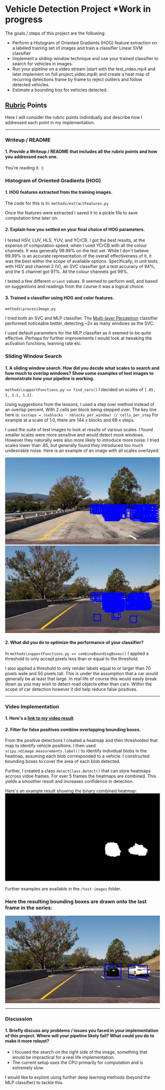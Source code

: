 
# Vehicle Detection Project  *Work in progress

The goals / steps of this project are the following:

* Perform a Histogram of Oriented Gradients (HOG) feature extraction on a labeled training set of images and train a classifier Linear SVM classifier
* Implement a sliding-window technique and use your trained classifier to search for vehicles in images.
* Run your pipeline on a video stream (start with the test_video.mp4 and later implement on full project_video.mp4) and create a heat map of recurring detections frame by frame to reject outliers and follow detected vehicles.
* Estimate a bounding box for vehicles detected.

[//]: # (Image References)
[image3]: ./test_images/processed_images/test1_all_detections.jpg
[image4]: ./test_images/processed_images/test6_all_detections.jpg
[image5]: ./test_images/processed_images/test6_heatmap.jpg
[image7]: ./test_images/processed_images/test6_processed.jpg
[video1]: ./processed_project_video.mp4

## [Rubric](https://review.udacity.com/#!/rubrics/513/view) Points
Here I will consider the rubric points individually and describe how I addressed each point in my implementation.  

---
### Writeup / README

#### 1. Provide a Writeup / README that includes all the rubric points and how you addressed each one.
You're reading it. :)


### Histogram of Oriented Gradients (HOG)

#### 1. HOG features extracted from the training images.

The code for this is in:
`methods/extractFeatures.py`

Once the features were extracted I saved it to a pickle file to save computation time later on.

#### 2. Explain how you settled on your final choice of HOG parameters.

I tested HSV, LUV, HLS, YUV, and YCrCB. I got the best results, at the expense of computation speed, when I used YCrCB with all the colour channels. It was generally 99.99% on the test set. While I don't believe 99.99% is an accurate representation of the overall  effectiveness of it, it was the best within the scope of available options. Specifically, in unit tests with HSV and channel 2 (V), an SVC classifier got a test accuracy of 94%, and the S channel got 97%. All the colour channels got 99%. 

I tested a few different `orient` values. 9 seemed to perform well, and based on suggestions and readings from the course it was a logical choice.

#### 3. Trained a classifier using  HOG and color features.

`methods\processImage.py`

I tried both an SVC and MLP classifier. The [Multi-layer Perceptron](http://scikit-learn.org/stable/modules/generated/sklearn.neural_network.MLPClassifier.html) classifier performed noticeable better, detecting ~2x as many windows as the SVC.

I used default parameters for the MLP classifier as it seemed to be quite effective. Perhaps for further improvements I would look at tweaking the activation functions, learning rate etc.


### Sliding Window Search

#### 1. A sliding window search.  How did you decide what scales to search and how much to overlap windows? Show some examples of test images to demonstrate how your pipeline is working.

`methods\supportFunctions.py => find_cars()`
I decided on scales of `[.85, 1, 1.1, 1.2]`.

Using suggestions from the lessons, I used a step over method instead of an overlap percent. With 2 cells per block being stepped over.
The key line here is: `nxsteps = (nxblocks - nblocks_per_window) // cells_per_step`
For example at a scale of 1.0, there are 144 x blocks and 68 x steps.

I used the suite of test images to look at results of various scales.
I found smaller scales were more sensitive and would detect more windows. However they naturally were also more likely to introduce more noise.
I tried scales lower than .85, but generally found they introduced too much undesirable noise. Here is an example of an image with all scales overlayed:

![alt text][image3]
![alt text][image4]

#### 2. What did you do to optimize the performance of your classifier?

In `methods\supportFunctions.py => combineBoundingBoxes()`
I applied a threshold to only accept pixels less than or equal to the threshold. 

I also applied a threshold to only render labels equal to or larger than 70 pixels wide and 50 pixels tall. This is under the assumption that a car would generally be at least that large. In real life of course this would easily break down as you may wish to detect road objects other than cars. Within the scope of car detection however it did help reduce false positives.

---

### Video Implementation

#### 1. Here's a [link to my video result](./processed_project_video.mp4)

#### 2. Filter for false positives combine overlapping bounding boxes.

From the positive detections I created a heatmap and then thresholded that map to identify vehicle positions.  I then used `scipy.ndimage.measurements.label()` to identify individual blobs in the heatmap, assuming each blob corresponded to a vehicle.  I constructed bounding boxes to cover the area of each blob detected.  

Further, I created a class `detectClass.Detect()` that can store heatmaps accross vidoe frames. For ever 5 frames the heatmaps are combined. This yields a smoother result and increases confidence in detection.


Here's an example result showing the binary combined heatmap:
![alt text][image5]

Further examples are available in the `/test-images` folder.

### Here the resulting bounding boxes are drawn onto the last frame in the series:
![alt text][image7]


---

### Discussion

#### 1. Briefly discuss any problems / issues you faced in your implementation of this project.  Where will your pipeline likely fail?  What could you do to make it more robust?

* I focused the search on the right side of the image, something that would be impractical for a real life implementation.
* The current setup uses the CPU primarily for computation and is extremely slow.

I would like to explore using further deep learning methods (beyond the MLP classifier) to tackle this.






